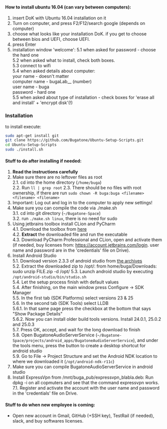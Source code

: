 
#### How to install ubuntu 16.04 (can vary between computers):
1. insert DoK with Ubuntu 16.04 installation on it
2. Turn on computer, and press F2/F12/search google (depends on computer)
3. choose what looks like your installation DoK.
   if you get to choose between bios and UEFI, choose UEFI.
4. press Enter
5. installation window 'welcome':
5.1 when asked for password - choose the hard one  
5.2 when asked what to install, check both boxes.  
5.3 connect to wifi  
5.4 when asked details about computer:  
your name - doesn't matter  
computer name - bugaLab__ (number)  
user name - buga  
password - hard one  
5.5 when asked about type of installation - check boxes for 'erase all and install' + 'encrypt disk'(!)  

### Installation
to install execute:
```bash
sudo apt-get install git
git clone https://github.com/Bugatone/Ubuntu-Setup-Scripts.git
cd Ubuntu-Setup-Scripts
sudo ./install.sh
```
#### Stuff to do after installing if needed:  
1. **Read the instructions carefully**  
2. Make sure there are no leftover files as root  
2.1. cd into the home directory (`/home/buga`)  
2.2. Run `ll | grep root`
2.3. There should be no files with root ownership, if there are run `sudo chown -R buga:buga <filename> <filename> <filename>`  
3. Important: Log out and log in to the computer to apply new settings!
3. Make sure you can compile the code via ./make.sh  
3.1. cd into git directory (`~/Bugatone-Space`)  
3.2. run `./make.sh linux`, there is no need for sudo  
4. Using jetbrains toolbox install CLion and PyCharm  
4.1. Download the toolbox from [here](https://www.jetbrains.com/toolbox/app/)  
4.2. **Extract** the downloaded file and run the executable  
4.3. Download PyCharm Professional and CLion, open and activate them (if needed, buy licenses from: https://account.jetbrains.com/login. user name and password are in the 'credentials' file on Drive).
5. Install Android Studio  
5.1. Download version 2.3.3 of android studio from [the archives](https://developer.android.com/studio/archive.html)  
5.2. Extract the downloaded zip to /opt/: from home/buga/Downloads: sudo unzip FILE.zip -d /opt/
5.3. Launch android studio by executing `/opt/android-studio/bin/studio.sh`  
5.4. Let the setup process finish with default values  
5.4. After finishing, on the main window press Configure -> SDK Manager  
5.5. In the first tab (SDK Platforms) select versions 23 & 25  
5.6. In the second tab (SDK Tools) select LLDB  
5.6.1. In that same page press the checkbox at the bottom that says "Show Package Details"  
5.6.2. Now you can install older build tools versions. Install 24.0.1, 25.0.2 and 25.0.3  
5.7. Press OK, accept, and wait for the long download to finish  
5.8. Open BugatoneAudioServerService (`~/Bugatone-Space/projects/android_apps/BugatoneAudioServerService`), and under the tools menu, press the button to create a desktop shortcut for android studio  
5.9. Go to File -> Project Structure and set the Android NDK location to where we downloaded it (`/opt/android-ndk-r11c`)
6. Make sure you can compile BugatoneAudioServerService in android studio  
7. Install ExpressVpn from /mnt/buga_pub/expressvpn_blabla.deb:
Run dpkg -i <file> on all copmuters and see that the command expressvpn works. 
7.1. Register and activate the account with the user name and password in the 'credentials' file on Drive.

#### Stuff to do when new employee is coming:  
- Open new account in Gmail, GitHub (+SSH key), TestRail (if needed), slack, and buy softwares licenses.
